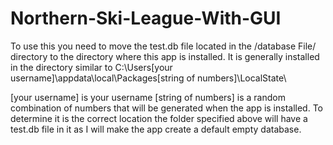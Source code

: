 # Northern-Ski-League-With-GUI

To use this you need to move the test.db file located in the /database File/ directory to the directory where this app is installed.  It is generally installed in the directory similar to
C:\Users\[your username]\appdata\local\Packages\[string of numbers]\LocalState\

[your username] is your username
[string of numbers] is a random combination of numbers that will be generated when the app is installed.  To determine it is the correct location the folder specified above will 
have a test.db file in it as I will make the app create a default empty database.

